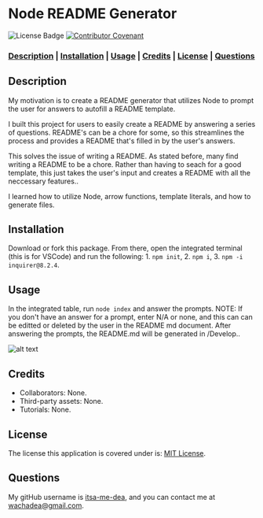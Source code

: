 # Node README Generator

![License Badge](https://img.shields.io/badge/license-MIT%20License-green?style=for-the-badge&logo=appveyor)
[![Contributor Covenant](https://img.shields.io/badge/Contributor%20Covenant-2.1-4baaaa.svg?style=for-the-badge&logo=appveyor)](https://www.contributor-covenant.org/version/2/1/code_of_conduct/)

### **[Description](#description) | [Installation](#installation) | [Usage](#usage) | [Credits](#credits) | [License](#license) | [Questions](#questions)**

## Description

My motivation is to create a README generator that utilizes Node to prompt the user for answers to autofill a README template.

I built this project for users to easily create a README by answering a series of questions. README's can be a chore for some, so this streamlines the process and provides a README that's filled in by the user's answers.

This solves the issue of writing a README. As stated before, many find writing a README to be a chore. Rather than having to seach for a good template, this just takes the user's input and creates a README with all the neccessary features..

I learned how to utilize Node, arrow functions, template literals, and how to generate files.

## Installation

Download or fork this package. From there, open the integrated terminal (this is for VSCode) and run the following: 1. `npm init`, 2. `npm i`, 3. `npm -i inquirer@8.2.4`.

## Usage

In the integrated table, run `node index` and answer the prompts. NOTE: If you don't have an answer for a prompt, enter N/A or none, and this can can be editted or deleted by the user in the README md document. After answering the prompts, the README.md will be generated in /Develop..

![alt text](N/A)

## Credits

- Collaborators: None.
- Third-party assets: None.
- Tutorials: None.

## License

 The license this application is covered under is: [MIT License](https://mit-license.org/).

## Questions

My gitHub username is [itsa-me-dea](https://github.com/itsa-me-dea), and you can contact me at wachadea@gmail.com.